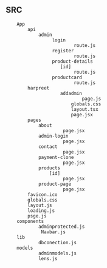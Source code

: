 SRC
---
        App
            api
                admin
                     login
                             route.js
                     register
                             route.js
                     product-details
                        [id]
                             route.js
                     productcard
                             route.js
            harpreet
                        addadmin
                                page.js
                            globals.css
                            layout.tsx
                            page.jsx
            pages
                about
                         page.jsx
                admin-login
                         page.jsx
                contact
                         page.jsx
                payment-clone
                         page.jsx
                products
                    [id]
                         page.jsx
                product-page
                         page.jsx
            favicon.ico
            globals.css
            layout.js
            loading.js
            psge.js
        components
                adminprotected.js
                 Navbar.js
        lib
                dbconection.js
        models
                adminmodels.js
                lens.js    

